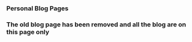  ### Personal Blog Pages
 ### The old blog page has been removed and all the blog are on this page only
